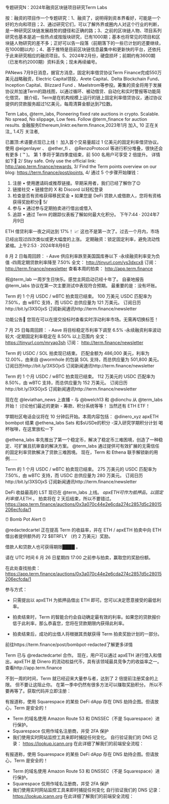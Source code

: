 专题研究N：2024年融资区块链项目研究Term Labs

按：融资的项目作一个专题研究：1、融资了，说明得到资本界看好，可能是一个好的方向和项目；2、通过研究它们，可以了解外界或圈内人对这个行业的判断，是一种研究区块链发展趋势的捷径和正确的路；3、之前的区块链人物、项目系列研究也基本是追一些热点或按版块研究，已有1000期；基本也将常见的项目和区块链人物研究的差不多；正好可以告一段落（前期落下的一些已计划的还要继续，在1000期以内）；4、基于推特是目前区块链信息最集中和更新快的平台，还依托于此来研究相应的融资项目。5、2024年2月份，硬盘损坏；前期约有3600期（已发布约2000期）资料丢失；现未再续编号。

PANews 7月9日消息，据官方消息，固定利率借贷协议Term Finance完成550万美元战略融资，Electric Capital领投，Arete Capital、Delta Blockchain Fund、Inception Capital、Blizzard Fund 、Maelstrom等参投。筹集的资金将用于发展协议并加速Term的路线图，以通过循环、被动借贷、自动化和实时警报等功能简化借贷。
据介绍，Term是在机构规模上运行的链上固定利率借贷协议，通过协议提供的贷款服务超过1亿美元，每周清算金额达到7位数。

Term Labs,
@term_labs,
Pioneering fixed rate auctions in crypto.
Scalable. No spread, No slippage, Low fees.
Follow 
@term_finance
 for auction results.
金融服务Ethereum,linktr.ee/term.finance,2023年1月 加入,
10 正在关注,,
1.4万 关注者,



已置顶:术语要点现已上线！
加入首个交易量超过 1 亿美元的固定利率借贷协议。使用
@eigenlayer
 、 
@ether_fi
 、 
@RenzoProtocol
等进行积分堆叠，很快还会有更多 ( ™️ )。
第 1 季将于第四季度结束，前 500 名用户可享受 2 倍提升。
详情如下🧵
2/ Stay safe. Only use the official link:
http://app.term.finance/rewards,
3/ Find the Term points overview on our blog:
https://term.finance/post/points,
4/ 通过 5 个步骤开始赚钱：
1. 注册
• 使用邀请码或推荐链接。早期采用者，我们已经了解你了😉
2. 链接社交
• 链接您的 X 和 Discord 以轻松登录
3. 检查是否有资格获得移民奖金
• 如果您是 DeFi 贷款人或借款人，您将有资格获得奖励积分🎁
5/
4. 参与
• 通过参与定期拍卖进行借出或借入
5. 追踪
• 通过 Term 的跟踪仪表板了解如何最大化积分。
下午7:44 · 2024年7月9日

ETH 借贷利率一夜之间达到 17%！ 📈
这也不是第一次了。过去一个月内，市场已经出现过四次类似或更大幅度的上涨。
定期融资：锁定固定利率，避免流动性紧缩。上午2:53 · 2024年8月6日

8 月 2 日每周回顾：
▫️ Aave 供应利率跌至美国国库券以下
▫️永续融资利率变为负值
▫️四周定期贷款利率降至 7.50%
全文： http://tinyurl.com/ys3dxcx8
订阅： http://term.finance/newsletter
查看本周的拍卖： http://app.term.finance

祝@term_lab 一周岁生日快乐。感觉主网启动已经十年了。
自豪地报告
@term_labs
协议在第一次主要测试中表现符合预期。
最重要的是：没有坏账。

Term 的 1 个月 USDC / wBTC 拍卖现已结束。
100 万美元 USDC 匹配率为 7.50%，由 wBTC 支持，而 USDC 总供应量为 121 万美元。
订阅日历http://bit.ly/3XSOjxS
订阅新闻通讯http://term.finance/newsletter

功能公告🚨
您现在可以在提交投标时查看实时浮动利率市场。无需再切换标签！

7 月 25 日每周回顾：
▫️ Aave 将目标稳定币利率下调至 6.5%
▫️永续融资利率波动较大
▫️定期固定利率稳定在 8.50% 以上范围内
全文： https://tinyurl.com/mryap3sh
订阅： http://term.finance/newsletter

Term 的 USDC / SOL 拍卖现已结束。
匹配金额为 486,000 美元，利率为 12.00%，由来自
@wormhole
的包装 SOL 支持，而总供应量为 501,800 美元。
订阅日历http://bit.ly/3XSOjxS
订阅新闻通讯http://term.finance/newsletter

Term 的 1 个月 USDC / wBTC 拍卖现已结束。
112 万美元的 USDC 匹配率为 8.50%，由 wBTC 支持，而总供应量为 152 万美元。
订阅日历http://bit.ly/3XSOjxS
订阅新闻通讯http://term.finance/newsletter

现在在
@leviathan_news
上直播 - 与
@bwelch13
和
@dionchu
从
@term_labs
开始！
讨论他们最近的更新 - 筹款、积分系统等等！
当然还有 ETH ETF！

学期社区电话会议将在 10 分钟后开始。本周内容包括：
@dinero_xyz
 apxETH bombpot 结果
@ethena_labs
 Sats 和$sUSDe的积分
-深入研究学期积分计划
喝杯咖啡，在这里放松一下

@ethena_labs
率先推出了第一个稳定币，解决了稳定币三难困境，创造了一种稳定、可扩展且抗审查的解决方案。
@term_labs
通过提供可有效扩展的无需信任的固定利率贷款解决了贷款三难困境。
现在，Term 和 Ethena 联手解锁新的用例……

Term 的 1 个月 USDC / wBTC 拍卖现已结束。
275 万美元的 USDC 匹配率为 7.50%，由 wBTC 支持，而 USDC 总供应量为 280 万美元。
订阅日历http://bit.ly/3XSOjxS
订阅新闻通讯http://term.finance/newsletter

DeFi 收益最高的 LST 现已在
@term_labs
上线。
$apxETH可作为抵押品，以固定利率借入$ETH 。
拍卖将在 2 天后结束，所以不要错过。
https://app.term.finance/auctions/0x3a070c44e2e6cda274c2857d5c28015206ecfcda/1

⏰ Bomb Pot Alert ⏰

@redactedcartel
正在提高 Term 的收益率，并在 ETH / apxETH 拍卖中向 ETH 借出者提供额外的 72 $BTRFLY （约 2 万美元）奖励。

借款人和贷款人也可获得期限████ 。

请在 UTC 时间 6 月 26 日星期四 17:00 之前参与拍卖，赢取您的奖励份额。

在此处查找拍卖： https://app.term.finance/auctions/0x3a070c44e2e6cda274c2857d5c28015206ecfcda/1

参与方式：
- 只需提出以 apxETH 为抵押品借出 ETH 即可。您可以决定愿意接受的最低利率。

- 拍卖结束时，Term 的智能合约会自动确定最有效的利率。如果您的贷款报价低于此利率，那么恭喜您，您将在贷款期限内获得此利率。

- 拍卖结束后，成功的出借人将根据其贡献获得 Term 拍卖奖励计划的一部分。

前往https://term.finance/post/bombpot-redacted了解更多详情

Term 已与
@redactedcartel
合作。
现在，用户可以通过 apxETH 进行借入和借出，apxETH 是 Dinero 的流动权益代币，具有该领域最具竞争力的收益率之一。
查看http://app.term.finance

不到一周的时间，Term 就已经迎来大量参与者，达到了 2 倍提前注册奖金的上限。
但不要让这阻止你。
在第一季中仍然有很多方法可以赚取奖励积分。
所以不要再等了。获取代码并立即注册：

有报道称，使用 Squarespace 的某些 DeFi dApp 存在 DNS 劫持企图。但请放心，Term 是安全的！ 
- Term 的域名使用 Amazon Route 53 和 DNSSEC（不是 Squarespace）进行保护。
- Squarespace 仅用作域名注册商，并受 2FA 保护
- 我们使用实时网站监控工具来即时捕捉任何变化。
自行验证我们的 DNS 记录： https://lookup.icann.org
在此详细了解我们的前端安全流程：

有报道称，使用 Squarespace 的某些 DeFi dApp 存在 DNS 劫持企图。但请放心，Term 是安全的！ 
- Term 的域名使用 Amazon Route 53 和 DNSSEC（不是 Squarespace）进行保护。
- Squarespace 仅用作域名注册商，并受 2FA 保护
- 我们使用实时网站监控工具来即时捕捉任何变化
自行验证我们的 DNS 记录： https://lookup.icann.org
在此详细了解我们的前端安全流程：


